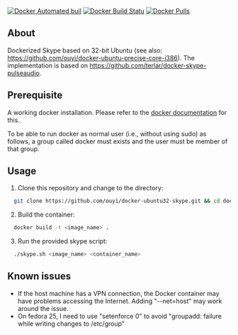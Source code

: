[![Docker Automated buil](https://img.shields.io/docker/automated/jrottenberg/ffmpeg.svg)](https://hub.docker.com/r/ouyi/docker-ubuntu32-skype/)
[![Docker Build Statu](https://img.shields.io/docker/build/jrottenberg/ffmpeg.svg)](https://hub.docker.com/r/ouyi/docker-ubuntu32-skype/)
[![Docker Pulls](https://img.shields.io/docker/pulls/mashape/kong.svg)](https://hub.docker.com/r/ouyi/docker-ubuntu32-skype/)

## About

Dockerized Skype based on 32-bit Ubuntu (see also: https://github.com/ouyi/docker-ubuntu-precise-core-i386). The implementation is based on https://github.com/terlar/docker-skype-pulseaudio.

## Prerequisite

A working docker installation. Please refer to the [docker documentation](https://docs.docker.com/engine/installation/) for this.

To be able to run docker as normal user (i.e., without using sudo) as follows, a group called docker must exists and the user must be member of that group.

## Usage

1. Clone this repository and change to the directory:

  ```sh
    git clone https://github.com/ouyi/docker-ubuntu32-skype.git && cd docker-ubuntu32-skype
  ```

2. Build the container:

  ```sh
    docker build -t <image_name> .
  ```

3. Run the provided skype script:

  ```sh
    ./skype.sh <image_name> <container_name>
  ```

## Known issues

- If the host machine has a VPN connection, the Docker container may have problems accessing the Internet. Adding "--net=host" may work around the issue.
- On fedora 25, I need to use "setenforce 0" to avoid "groupadd: failure while writing changes to /etc/group" 
